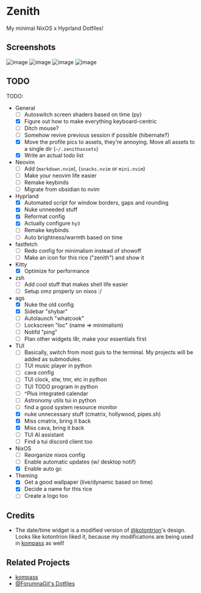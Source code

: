 # Zenith
My minimal NixOS x Hyprland Dotfiles!

## Screenshots
![image](https://github.com/user-attachments/assets/6bce806a-696e-4196-bd39-17bf7955d646)
![image](https://github.com/user-attachments/assets/36679497-983d-42ef-b24f-a4ba91499c2c)
![image](https://github.com/user-attachments/assets/edac872a-9e3b-4181-b11d-1bd72c302d1d)
![image](https://github.com/user-attachments/assets/ff1df35d-8422-4665-808b-9f8cb6d91217)

## TODO
TODO:
- General
    - [ ] Autoswitch screen shaders based on time (py)
    - [x] Figure out how to make everything keyboard-centric
    - [ ] Ditch mouse?
    - [ ] Somehow revive previous session if possible (hibernate?)
    - [x] Move the profile pics to assets, they're annoying. Move all assets to a single dir (`~/.zenithassets`)
    - [x] Write an actual todo list
- Neovim
    - [ ] Add (`markdown.nvim`), (`snacks.nvim` or `mini.nvim`)
    - [ ] Make your neovim life easier
    - [ ] Remake keybinds
    - [ ] Migrate from obsidian to nvim
- Hyprland
    - [x] Automated script for window borders, gaps and rounding
    - [x] Nuke unneeded stuff 
    - [x] Reformat config
    - [x] Actually configure `hy3`
    - [ ] Remake keybinds
    - [ ] Auto brightness/warmth based on time
- fastfetch
    - [ ] Redo config for minimalism instead of showoff
    - [ ] Make an icon for this rice ("zenith") and show it
- Kitty
    - [x] Optimize for performance
- zsh
    - [ ] Add cool stuff that makes shell life easier
    - [ ] Setup omz properly on nixos :/
- ags
    - [x] Nuke the old config
    - [x] Sidebar "shybar"
    - [ ] Autolaunch "whatcook"
    - [ ] Lockscreen "loc" (name => minimalism)
    - [ ] Notifd "ping"
    - [ ] Plan other widgets l8r, make your essentials first
- TUI
    - [ ] Basically, switch from most guis to the terminal. My projects will be added as submodules.
    - [ ] TUI music player in python
    - [ ] cava config
    - [ ] TUI clock, stw, tmr, etc in python
    - [ ] TUI TODO program in python
    - [ ] ^Plus integrated calendar
    - [ ] Astronomy utils tui in python
    - [ ] find a good system resource monitor
    - [x] nuke unnecessary stuff (cmatrix, hollywood, pipes.sh)
    - [x] Miss cmatrix, bring it back
    - [x] Miss cava, bring it back
    - [ ] TUI AI assistant
    - [ ] Find a tui discord client too
- NixOS
    - [ ] Reorganize nixos config
    - [ ] Enable automatic updates (w/ desktop notif)
    - [x] Enable auto gc
- Theming
    - [x] Get a good wallpaper (live/dynamic based on time)
    - [x] Decide a name for this rice
    - [ ] Create a logo too

## Credits
- The date/time widget is a modified version of [@kotontrion](https://github.com/kotontrion)'s design. Looks like kotontrion liked it, because my modifications are being used in [kompass](https://github.com/kotontrion/kompass) as well!

## Related Projects
- [kompass](https://github.com/kotontrion/kompass)
- [@ForumnaGit's Dotfiles](https://github.com/FormunaGit/dotfiles)


